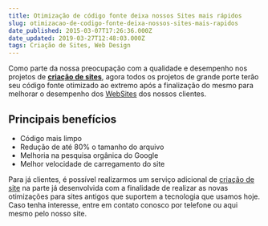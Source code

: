 ```yaml
---
title: Otimização de código fonte deixa nossos Sites mais rápidos
slug: otimizacao-de-codigo-fonte-deixa-nossos-sites-mais-rapidos
date_published: 2015-03-07T17:26:36.000Z
date_updated: 2019-03-27T12:48:03.000Z
tags: Criação de Sites, Web Design
---
```


Como parte da nossa preocupação com a qualidade e desempenho nos projetos de **[criação de sites](https://blog.inoweb.com.br/criacao-de-sites)**, agora todos os projetos de grande porte terão seu código fonte otimizado ao extremo após a finalização do mesmo para melhorar o desempenho dos [WebSites](https://blog.inoweb.com.br/criacao-de-sites) dos nossos clientes.

## Principais benefícios

- Código mais limpo
- Redução de até 80% o tamanho do arquivo
- Melhoria na pesquisa orgânica do Google
- Melhor velocidade de carregamento do site

Para já clientes, é possível realizarmos um serviço adicional de [criação de site](https://blog.inoweb.com.br/criacao-de-sites) na parte já desenvolvida com a finalidade de realizar as novas otimizações para sites antigos que suportem a tecnologia que usamos hoje. Caso tenha interesse, entre em contato conosco por telefone ou aqui mesmo pelo nosso site.
